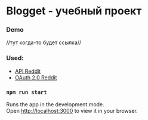 # Blogget - учебный проект

### Demo

//тут когда-то будет ссылка//

### Used:
- [API Reddit](https://www.reddit.com/dev/api/)
- [OAuth 2.0 Reddit](https://github.com/reddit-archive/reddit/wiki/OAuth2)

### `npm run start`

Runs the app in the development mode.\
Open [http://localhost:3000](http://localhost:3000) to view it in your browser.

